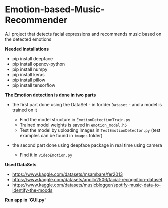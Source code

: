 # Emotion-based-Music-Recommender
A.I project that detects facial expressions and recommends music based on the detected emotions

**Needed installations**
- pip install deepface
- pip install opencv-python
- pip install numpy
- pip install keras
- pip install pillow
- pip install tensorflow

**The Emotion detection is done in two parts**
- the first part done using the DataSet - in forlder `Dataset` - and a model is trained on it
    - Find the model structure in `EmotionDetectionTrain.py` 
    - Trained model weights is saved in `emotion_model.h5`
    - Test the model by uploading images in `TestEmotionDetector.py` (test examples can be found in `images` folder)

- the second part done using deepface package in real time using camera
    - Find it in `videoEmotion.py`

**Used DataSets**
- https://www.kaggle.com/datasets/msambare/fer2013
- https://www.kaggle.com/datasets/apollo2506/facial-recognition-dataset
- https://www.kaggle.com/datasets/musicblogger/spotify-music-data-to-identify-the-moods

**Run app in 'GUI.py'**
